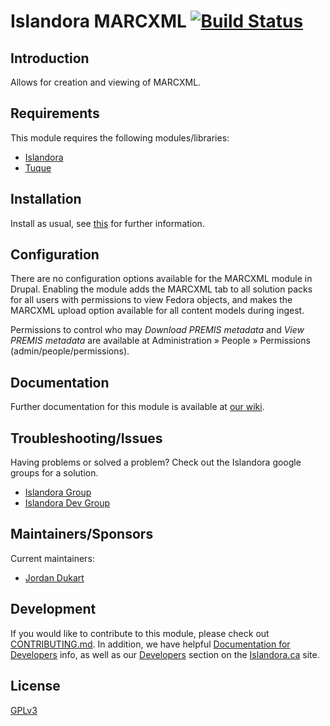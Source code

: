 # Islandora MARCXML [![Build Status](https://travis-ci.org/Islandora/islandora_marcxml.png?branch=7.x)](https://travis-ci.org/Islandora/islandora_marcxml)

## Introduction

Allows for creation and viewing of MARCXML.

## Requirements

This module requires the following modules/libraries:

* [Islandora](https://github.com/islandora/islandora)
* [Tuque](https://github.com/islandora/tuque)

## Installation

Install as usual, see [this](https://drupal.org/documentation/install/modules-themes/modules-7) for further information.

## Configuration

There are no configuration options available for the MARCXML module in Drupal. Enabling the module adds the MARCXML tab to all solution packs for all users with permissions to view Fedora objects, and makes the MARCXML upload option available for all content models during ingest.

Permissions to control who may _Download PREMIS metadata_ and _View PREMIS metadata_ are available at Administration » People » Permissions (admin/people/permissions).

## Documentation

Further documentation for this module is available at [our wiki](https://wiki.duraspace.org/display/ISLANDORA/MARCXML+Module).

## Troubleshooting/Issues

Having problems or solved a problem? Check out the Islandora google groups for a solution.

* [Islandora Group](https://groups.google.com/forum/?hl=en&fromgroups#!forum/islandora)
* [Islandora Dev Group](https://groups.google.com/forum/?hl=en&fromgroups#!forum/islandora-dev)

## Maintainers/Sponsors

Current maintainers:

* [Jordan Dukart](https://github.com/jordandukart)

## Development

If you would like to contribute to this module, please check out [CONTRIBUTING.md](CONTRIBUTING.md). In addition, we have helpful [Documentation for Developers](https://github.com/Islandora/islandora/wiki#wiki-documentation-for-developers) info, as well as our [Developers](http://islandora.ca/developers) section on the [Islandora.ca](http://islandora.ca) site.

## License

[GPLv3](http://www.gnu.org/licenses/gpl-3.0.txt)
